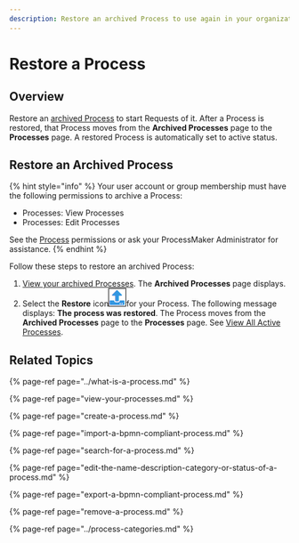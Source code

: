 ```yaml
---
description: Restore an archived Process to use again in your organization.
---
```


# Restore a Process

## Overview

Restore an [archived Process](remove-a-process.md) to start Requests of it. After a Process is restored, that Process moves from the **Archived Processes** page to the **Processes** page. A restored Process is automatically set to active status.

## Restore an Archived Process

{% hint style="info" %}
Your user account or group membership must have the following permissions to archive a Process:

* Processes: View Processes
* Processes: Edit Processes

See the [Process](../../../processmaker-administration/permission-descriptions-for-users-and-groups.md#processes) permissions or ask your ProcessMaker Administrator for assistance.
{% endhint %}

Follow these steps to restore an archived Process:

1. [View your archived Processes](remove-a-process.md#view-archived-processes). The **Archived Processes** page displays.
2. Select the **Restore** icon![](../../../.gitbook/assets/restore-process-icon-processes-page-processes.png)for your Process. The following message displays: **The process was restored**. The Process moves from the **Archived Processes** page to the **Processes** page. See [View All Active Processes](view-your-processes.md#view-all-active-processes).

## Related Topics

{% page-ref page="../what-is-a-process.md" %}

{% page-ref page="view-your-processes.md" %}

{% page-ref page="create-a-process.md" %}

{% page-ref page="import-a-bpmn-compliant-process.md" %}

{% page-ref page="search-for-a-process.md" %}

{% page-ref page="edit-the-name-description-category-or-status-of-a-process.md" %}

{% page-ref page="export-a-bpmn-compliant-process.md" %}

{% page-ref page="remove-a-process.md" %}

{% page-ref page="../process-categories.md" %}

